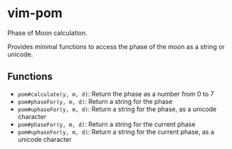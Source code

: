 vim-pom
=======

Phase of Moon calculation.

Provides minimal functions to access the phase of the moon as a string or unicode.

Functions
---------

- `pom#calculate(y, m, d)`: Return the phase as a number from 0 to 7
- `pom#phaseFor(y, m, d)`: Return a string for the phase
- `pom#uphaseFor(y, m, d)`: Return a string for the phase, as a unicode character
- `pom#phaseFor(y, m, d)`: Return a string for the current phase
- `pom#uphaseFor(y, m, d)`: Return a string for the current phase, as a unicode character
